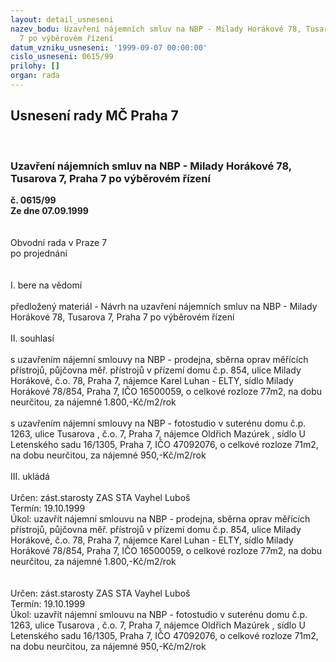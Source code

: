 ```yaml
---
layout: detail_usneseni
nazev_bodu: Uzavření nájemních smluv na NBP - Milady Horákové 78, Tusarova 7, Praha
  7 po výběrovém řízení
datum_vzniku_usneseni: '1999-09-07 00:00:00'
cislo_usneseni: 0615/99
prilohy: []
organ: rada
---
```

<div id="ucUsn_pList" class="usn">
	<span><h2>Usnesení rady MČ Praha 7 </h2>
<br></span><div class="standBody">
<span><h3>Uzavření nájemních smluv na NBP - Milady Horákové 78, Tusarova 7, Praha 7 po výběrovém řízení</h3></span><div class="center">
		<strong>č. 0615/99</strong><br>
	</div>
<div class="center">
		<strong>Ze dne 07.09.1999</strong><br><br>
	</div>
<br>Obvodní rada v Praze 7<br>po projednání<br><br><br>I.	bere na vědomí<br><br> předložený materiál - Návrh na uzavření nájemních smluv na NBP - Milady Horákové 78, Tusarova 7, Praha 7 po výběrovém řízení<br><br>II.	souhlasí <br><br>s uzavřením nájemní smlouvy na NBP - prodejna, sběrna oprav měřících přístrojů, půjčovna měř. přístrojů v přízemí domu č.p. 854, ulice Milady Horákové, č.o. 78, Praha 7, nájemce Karel Luhan - ELTY, sídlo Milady Horákové 78/854, Praha 7, IČO 16500059, o celkové rozloze 77m2, na dobu neurčitou, za nájemné 1.800,-Kč/m2/rok<br><br>s uzavřením nájemní smlouvy na NBP - fotostudio v suterénu domu č.p. 1263, ulice Tusarova , č.o. 7, Praha 7, nájemce Oldřich Mazúrek , sídlo U Letenského sadu 16/1305, Praha 7, IČO 47092076, o celkové rozloze 71m2, na dobu neurčitou, za nájemné 950,-Kč/m2/rok<br><br>III.	ukládá <br><br> Určen:	zást.starosty	ZAS STA Vayhel Luboš<br>Termín: 19.10.1999<br>Úkol:	uzavřít nájemní smlouvu na NBP - prodejna, sběrna oprav měřících přístrojů, půjčovna měř. přístrojů v přízemí domu č.p. 854, ulice Milady Horákové, č.o. 78, Praha 7, nájemce Karel Luhan - ELTY, sídlo Milady Horákové 78/854, Praha 7, IČO 16500059, o celkové rozloze 77m2, na dobu neurčitou, za nájemné 1.800,-Kč/m2/rok<br><br> <br> Určen:	zást.starosty	ZAS STA Vayhel Luboš<br>Termín: 19.10.1999<br>Úkol:	uzavřít nájemní smlouvu na NBP - fotostudio v suterénu domu č.p. 1263, ulice Tusarova , č.o. 7, Praha 7, nájemce Oldřich Mazúrek , sídlo U Letenského sadu 16/1305, Praha 7, IČO 47092076, o celkové rozloze 71m2, na dobu neurčitou, za nájemné 950,-Kč/m2/rok<br><br>
</div>
</div>